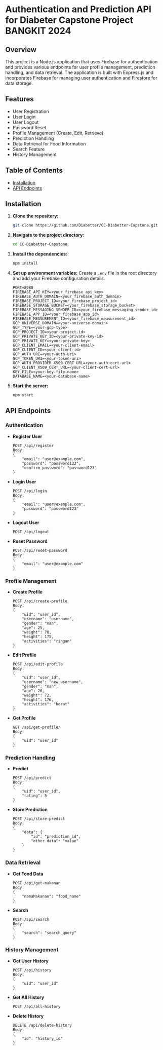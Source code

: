 # Authentication and Prediction API for Diabeter Capstone Project BANGKIT 2024

## Overview

This project is a Node.js application that uses Firebase for authentication and provides various endpoints for user profile management, prediction handling, and data retrieval. The application is built with Express.js and incorporates Firebase for managing user authentication and Firestore for data storage.

## Features

- User Registration
- User Login
- User Logout
- Password Reset
- Profile Management (Create, Edit, Retrieve)
- Prediction Handling
- Data Retrieval for Food Information
- Search Feature
- History Management

## Table of Contents

- [Installation](#installation)
- [API Endpoints](#api-endpoints)

## Installation

1. **Clone the repository:**
    ```sh
    git clone https://github.com/Diabetter/CC-Diabetter-Capstone.git
    ```

2. **Navigate to the project directory:**
    ```sh
    cd CC-Diabetter-Capstone
    ```

3. **Install the dependencies:**
    ```sh
    npm install
    ```

4. **Set up environment variables:**
    Create a `.env` file in the root directory and add your Firebase configuration details.
    ```
    PORT=8080
    FIREBASE_API_KEY=<your_firebase_api_key>
    FIREBASE_AUTH_DOMAIN=<your_firebase_auth_domain>
    FIREBASE_PROJECT_ID=<your_firebase_project_id>
    FIREBASE_STORAGE_BUCKET=<your_firebase_storage_bucket>
    FIREBASE_MESSAGING_SENDER_ID=<your_firebase_messaging_sender_id>
    FIREBASE_APP_ID=<your_firebase_app_id>
    FIREBASE_MEASUREMENT_ID=<your_firebase_measurement_id>
    GCP_UNIVERSE_DOMAIN=<your-universe-domain>
    GCP_TYPE=<your-gcp-type>
    GCP_PROJECT_ID=<your-project-id>
    GCP_PRIVATE_KEY_ID=<your-private-key-id>
    GCP_PRIVATE_KEY=<your-private-key>
    GCP_CLIENT_EMAIL=<your-client-email>
    GCP_CLIENT_ID=<your-client-id>
    GCP_AUTH_URI=<your-auth-uri>
    GCP_TOKEN_URI=<your-token-uri>
    GCP_AUTH_PROVIDER_X509_CERT_URL=<your-auth-cert-url>
    GCP_CLIENT_X509_CERT_URL=<your-client-cert-url>
    KEY_FILE=<your-key-file-name>
    DATABASE_NAME=<your-database-name>
    ```

5. **Start the server:**
    ```sh
    npm start
    ```

## API Endpoints

### Authentication

- **Register User**
    ```
    POST /api/register
    Body:
    {
        "email": "user@example.com",
        "password": "password123",
        "confirm_password": "password123"
    }
    ```

- **Login User**
    ```
    POST /api/login
    Body:
    {
        "email": "user@example.com",
        "password": "password123"
    }
    ```

- **Logout User**
    ```
    POST /api/logout
    ```

- **Reset Password**
    ```
    POST /api/reset-password
    Body:
    {
        "email": "user@example.com"
    }
    ```

### Profile Management

- **Create Profile**
    ```
    POST /api/create-profile
    Body:
    {
        "uid": "user_id",
        "username": "username",
        "gender": "man",
        "age": 25,
        "weight": 70,
        "height": 175,
        "activities": "ringan"
    }
    ```

- **Edit Profile**
    ```
    POST /api/edit-profile
    Body:
    {
        "uid": "user_id",
        "username": "new_username",
        "gender": "man",
        "age": 26,
        "weight": 72,
        "height": 176,
        "activities": "berat"
    }
    ```

- **Get Profile**
    ```
    GET /api/get-profile/
    Body:
    {
        "uid": "user_id"
    }
    ```

### Prediction Handling

- **Predict**
    ```
    POST /api/predict
    Body:
    {
        "uid": "user_id",
        "rating": 5
    }
    ```

- **Store Prediction**
    ```
    POST /api/store-predict
    Body:
    {
        "data": {
            "id": "prediction_id",
            "other_data": "value"
        }
    }
    ```

### Data Retrieval

- **Get Food Data**
    ```
    POST /api/get-makanan
    Body:
    {
        "namaMakanan": "food_name"
    }
    ```

- **Search**
    ```
    POST /api/search
    Body:
    {
        "search": "search_query"
    }
    ```

### History Management

- **Get User History**
    ```
    POST /api/history
    Body:
    {
        "uid": "user_id"
    }
    ```

- **Get All History**
    ```
    POST /api/all-history
    ```

- **Delete History**
    ```
    DELETE /api/delete-history
    Body:
    {
        "id": "history_id"
    }
    ```

